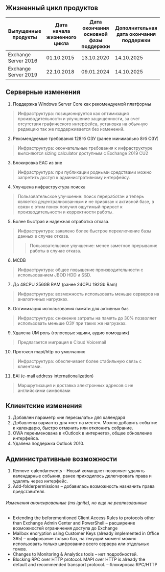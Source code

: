 ## Жизненный цикл продуктов

Выпущенные продукты |	Дата начала жизненного цикла	| Дата окончания основной фазы поддержки |	Дополнительная дата окончания поддержки
------------ | ------------ | ------------| ------------
Exchange Server 2016 |	01.10.2015 |	13.10.2020 |	14.10.2025
Exchange Server 2019 |	22.10.2018 |	09.01.2024 |	14.10.2025

## Серверные изменения

1.	Поддержка Windows Server Core как рекомендуемой платформы
> Инфраструктура: позиционируется как оптимизация производительности и улучшение защищенности, за счет отсутствия графического интерфейса, установка на обычную редакцию так же поддерживается без изменений.

2.	Рекомендуемые требования 128гб ОЗУ (ранее минимально 8гб ОЗУ)
> Инфраструктура: окончательные требования к инфраструктуре выясняются sizing calculator доступным с Exchange 2019 CU2 

3.	Блокировка EAC из вне
> Инфраструктура: при публикации родными средствами можно запретить доступ к административному интерфейсу.

4.	Улучшена инфраструктура поиска
> Пользовательское улучшение: поиск переработан и теперь является децентрализованным и не привязан к активной базе, в связи с этим поиск получил ощутимый прирост к производительности и корректности работы.

5.	Более быстрая и надежная отработка отказа.
> Инфраструктура: заявлено более быстрое переключение базы данных в случае отказа.
>> Пользовательское улучшение: менее заметное прерывание работы в случае отказа.

6.	MCDB
> Инфраструктура: общее повышение производительности с использованием JBOD HDD и SSD.

7.	До 48CPU 256GB RAM (ранее 24CPU 192Gb Ram)
> Инфраструктура: возможность использовать меньше серверов на аналогичных нагрузках.

8.	Оптимизация использования памяти для активных баз
> Инфраструктура: снижение затраты на память до 30% позволяет использовать меньше ОЗУ при таких же нагрузках.

9.	Удалена UM роль (голосовые ящики, аудио помощник)
> Предлагается миграция в Cloud Voicemail

10.	Протокол mapi/http по умолчанию
> Инфраструктура: обеспечивает более стабильную связь с клиентами.

11.	EAI (e-mail address internationalization)
> Маршрутизация и доставка электронных адресов с не английскими символами


## Клиентские изменения

1.	Добавлен параметр «не пересылать» для календаря
2.	Добавлены варианты для «нет на месте». Можно добавить событие к календарю, быстро отменить или отклонить собрание.
3.	OWA переименована в «Outlook в интернете», общее обновление интерфейса.
4.	Удалена поддержка Outlook 2010.


## Административные возможности
1.	Remove-calendarevents – Новый командлет позволяет удалять календарные собыния, ранее приходилось делегировать права и удалять через интерфейс.
2.	Add-folderpermissions – добавилась возможность назначить права представителя.


###### Изменения анонсированные (ms ignite), но еще не реализованные
* Extending the beforementioned Client Access Rules to protocols other than Exchange Admin Center and PowerShell – расширение возможностей ограничения доступа до Exchange
* Mailbox encryption using Customer Keys (already implemented in Office 365) – шифрование только баз, на текущий момент можно использовать только шифрование всего сервера или отдельных томов.
* Changes to Monitoring & Analytics tools – нет подробностей.
* Blocking RPC over HTTP protocol. MAPI over HTTP is already the default and recommended transport protocol. – блокировка RPC/HTTP
